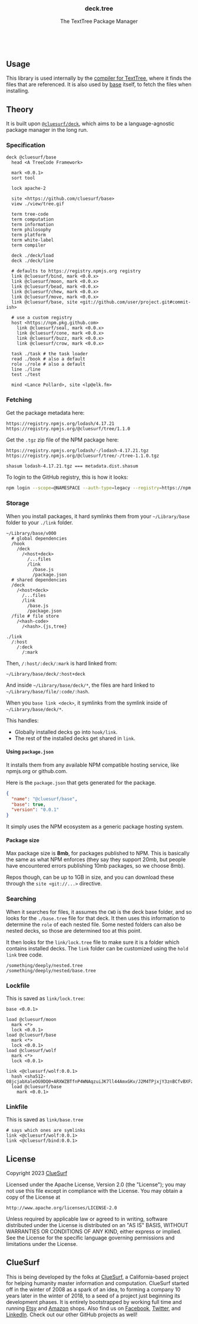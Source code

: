 <br/>
<br/>
<br/>
<br/>
<br/>
<br/>
<br/>

<h3 align='center'>deck.tree</h3>
<p align='center'>
  The TextTree Package Manager
</p>

<br/>
<br/>
<br/>

## Usage

This library is used internally by the
[compiler for TextTree](https://github.com/cluesurf/mesh.tree), where it
finds the files that are referenced. It is also used by
[base](https://github.com/cluesurf/base) itself, to fetch the files when
installing.

## Theory

It is built upon
[`@cluesurf/deck`](https://github.com/cluesurf/deck.js), which aims to
be a language-agnostic package manager in the long run.

### Specification

```tree
deck @cluesurf/base
  head <A TreeCode Framework>

  mark <0.0.1>
  sort tool

  lock apache-2

  site <https://github.com/cluesurf/base>
  view ./view/tree.gif

  term tree-code
  term computation
  term information
  term philosophy
  term platform
  term white-label
  term compiler

  deck ./deck/load
  deck ./deck/line

  # defaults to https://registry.npmjs.org registry
  link @cluesurf/bind, mark <0.0.x>
  link @cluesurf/moon, mark <0.0.x>
  link @cluesurf/bead, mark <0.0.x>
  link @cluesurf/chew, mark <0.0.x>
  link @cluesurf/move, mark <0.0.x>
  link @cluesurf/base, site <git://github.com/user/project.git#commit-ish>

  # use a custom registry
  host <https://npm.pkg.github.com>
    link @cluesurf/seal, mark <0.0.x>
    link @cluesurf/cone, mark <0.0.x>
    link @cluesurf/buzz, mark <0.0.x>
    link @cluesurf/crow, mark <0.0.x>

  task ./task # the task loader
  read ./book # also a default
  role ./role # also a default
  line ./line
  test ./test

  mind <Lance Pollard>, site <lp@elk.fm>
```

### Fetching

Get the package metadata here:

```
https://registry.npmjs.org/lodash/4.17.21
https://registry.npmjs.org/@cluesurf/tree/1.1.0
```

Get the `.tgz` zip file of the NPM package here:

```
https://registry.npmjs.org/lodash/-/lodash-4.17.21.tgz
https://registry.npmjs.org/@cluesurf/tree/-/tree-1.1.0.tgz
```

```bash
shasum lodash-4.17.21.tgz === metadata.dist.shasum
```

To login to the GitHub registry, this is how it looks:

```bash
npm login --scope=@NAMESPACE --auth-type=legacy --registry=https://npm.pkg.github.com
```

### Storage

When you install packages, it hard symlinks them from your
`~/Library/base` folder to your `./link` folder.

```
~/Library/base/v000
  # global dependencies
  /hook
    /deck
      /<host+deck>
        /...files
        /link
          /base.js
          /package.json
  # shared dependencies
  /deck
    /<host+deck>
      /...files
      /link
        /base.js
        /package.json
  /file # file store
    /<hash-code>
      /<hash>.{js,tree}
```

```
./link
  /:host
    /:deck
      /:mark
```

Then, `/:host/:deck/:mark` is hard linked from:

```
~/Library/base/deck/:host+deck
```

And inside `~/Library/base/deck/*`, the files are hard linked to
`~/Library/base/file/:code/:hash`.

When you `base link <deck>`, it symlinks from the symlink inside of
`~/Library/base/deck/*`.

This handles:

- Globally installed decks go into `hook/link`.
- The rest of the installed decks get shared in `link`.

#### Using `package.json`

It installs them from any available NPM compatible hosting service, like
npmjs.org or github.com.

Here is the `package.json` that gets generated for the package.

```json
{
  "name": "@cluesurf/base",
  "base": true,
  "version": "0.0.1"
}
```

It simply uses the NPM ecosystem as a generic package hosting system.

#### Package size

Max package size is **8mb**, for packages published to NPM. This is
basically the same as what NPM enforces (they say they support 20mb, but
people have encountered errors publishing 10mb packages, so we choose
8mb).

Repos though, can be up to 1GB in size, and you can download these
through the `site <git://...>` directive.

### Searching

When it searches for files, it assumes the `CWD` is the deck base
folder, and so looks for the `./base.tree` file for that deck. It then
uses this information to determine the `role` of each nested file. Some
nested folders can also be nested decks, so those are determined too at
this point.

It then looks for the `link/lock.tree` file to make sure it is a folder
which contains installed decks. The `link` folder can be customized
using the `hold link` tree code.

```
/something/deeply/nested.tree
/something/deeply/nested/base.tree
```

### Lockfile

This is saved as `link/lock.tree`:

```tree
base <0.0.1>

load @cluesurf/moon
  mark <*>
  lock <0.0.1>
load @cluesurf/base
  mark <*>
  lock <0.0.1>
load @cluesurf/wolf
  mark <*>
  lock <0.0.1>

link <@cluesurf/wolf:0.0.1>
  hash <sha512-O8jcjabXaleOG9DQ0+ARXWZBTfnP4WNAqzuiJK7ll44AmxGKv/J2M4TPjxjY3znBCfvBXFzucm1twdyFybFqEA==>
  load @cluesurf/base
    mark <0.0.1>
```

### Linkfile

This is saved as `link/base.tree`

```tree
# says which ones are symlinks
link <@cluesurf/wolf:0.0.1>
link <@cluesurf/bind:0.0.1>
```

## License

Copyright 2023 <a href='https://clue.surf'>ClueSurf</a>

Licensed under the Apache License, Version 2.0 (the "License"); you may
not use this file except in compliance with the License. You may obtain
a copy of the License at

    http://www.apache.org/licenses/LICENSE-2.0

Unless required by applicable law or agreed to in writing, software
distributed under the License is distributed on an "AS IS" BASIS,
WITHOUT WARRANTIES OR CONDITIONS OF ANY KIND, either express or implied.
See the License for the specific language governing permissions and
limitations under the License.

## ClueSurf

This is being developed by the folks at [ClueSurf](https://clue.surf), a
California-based project for helping humanity master information and
computation. ClueSurf started off in the winter of 2008 as a spark of an
idea, to forming a company 10 years later in the winter of 2018, to a
seed of a project just beginning its development phases. It is entirely
bootstrapped by working full time and running
[Etsy](https://etsy.com/shop/cluesurf) and
[Amazon](https://www.amazon.com/s?rh=p_27%3AMount+Build) shops. Also
find us on [Facebook](https://www.facebook.com/cluesurf),
[Twitter](https://twitter.com/cluesurf), and
[LinkedIn](https://www.linkedin.com/company/cluesurf). Check out our
other GitHub projects as well!
